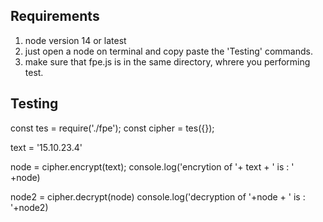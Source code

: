 ## Requirements
1. node version 14 or latest
2. just open a node on terminal and copy paste the 'Testing' commands.
3. make sure that fpe.js is in the same directory, whrere you performing test.

## Testing
const tes = require('./fpe'); 
const cipher = tes({});

text = '15.10.23.4'

node = cipher.encrypt(text);
console.log('encrytion of '+ text + ' is : ' +node)

node2 = cipher.decrypt(node)
console.log('decryption of '+node + ' is : '+node2)
